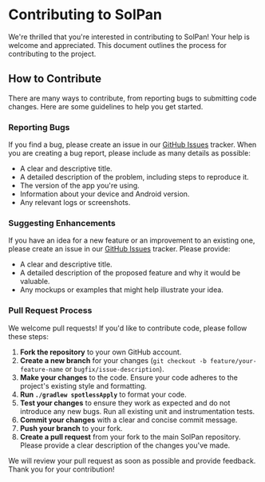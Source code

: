 # Contributing to SolPan

We're thrilled that you're interested in contributing to SolPan! Your help is welcome and appreciated. This document outlines the process for contributing to the project.

## How to Contribute

There are many ways to contribute, from reporting bugs to submitting code changes. Here are some guidelines to help you get started.

### Reporting Bugs

If you find a bug, please create an issue in our [GitHub Issues](https://github.com/your-username/SolPan/issues) tracker. When you are creating a bug report, please include as many details as possible:

- A clear and descriptive title.
- A detailed description of the problem, including steps to reproduce it.
- The version of the app you're using.
- Information about your device and Android version.
- Any relevant logs or screenshots.

### Suggesting Enhancements

If you have an idea for a new feature or an improvement to an existing one, please create an issue in our [GitHub Issues](https://github.com/your-username/SolPan/issues) tracker. Please provide:

- A clear and descriptive title.
- A detailed description of the proposed feature and why it would be valuable.
- Any mockups or examples that might help illustrate your idea.

### Pull Request Process

We welcome pull requests! If you'd like to contribute code, please follow these steps:

1.  **Fork the repository** to your own GitHub account.
2.  **Create a new branch** for your changes (`git checkout -b feature/your-feature-name` or `bugfix/issue-description`).
3.  **Make your changes** to the code. Ensure your code adheres to the project's existing style and formatting.
4.  **Run `./gradlew spotlessApply`** to format your code.
5.  **Test your changes** to ensure they work as expected and do not introduce any new bugs. Run all existing unit and instrumentation tests.
6.  **Commit your changes** with a clear and concise commit message.
7.  **Push your branch** to your fork.
8.  **Create a pull request** from your fork to the main SolPan repository. Please provide a clear description of the changes you've made.

We will review your pull request as soon as possible and provide feedback. Thank you for your contribution!
